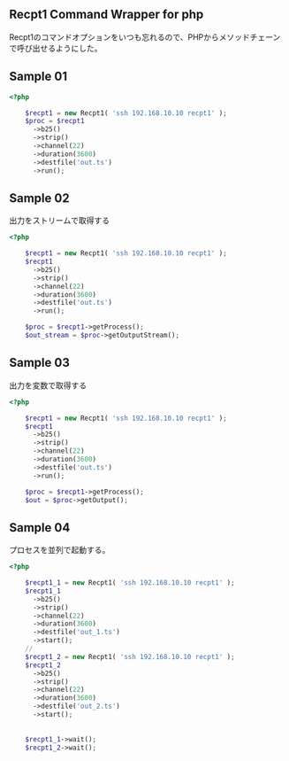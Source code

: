 ## Recpt1 Command Wrapper for php

Recpt1のコマンドオプションをいつも忘れるので、PHPからメソッドチェーンで呼び出せるようにした。

## Sample 01
```php
<?php

    $recpt1 = new Recpt1( 'ssh 192.168.10.10 recpt1' );
    $proc = $recpt1
      ->b25()
      ->strip()
      ->channel(22)
      ->duration(3600)
      ->destfile('out.ts')
      ->run();

```

## Sample 02
出力をストリームで取得する
```php
<?php

    $recpt1 = new Recpt1( 'ssh 192.168.10.10 recpt1' );
    $recpt1
      ->b25()
      ->strip()
      ->channel(22)
      ->duration(3600)
      ->destfile('out.ts')
      ->run();

    $proc = $recpt1->getProcess();
    $out_stream = $proc->getOutputStream();
```

## Sample 03
出力を変数で取得する
```php
<?php

    $recpt1 = new Recpt1( 'ssh 192.168.10.10 recpt1' );
    $recpt1
      ->b25()
      ->strip()
      ->channel(22)
      ->duration(3600)
      ->destfile('out.ts')
      ->run();

    $proc = $recpt1->getProcess();
    $out = $proc->getOutput();
```

## Sample 04 

プロセスを並列で起動する。

```php
<?php

    $recpt1_1 = new Recpt1( 'ssh 192.168.10.10 recpt1' );
    $recpt1_1
      ->b25()
      ->strip()
      ->channel(22)
      ->duration(3600)
      ->destfile('out_1.ts')
      ->start();
    //
    $recpt1_2 = new Recpt1( 'ssh 192.168.10.10 recpt1' );
    $recpt1_2
      ->b25()
      ->strip()
      ->channel(22)
      ->duration(3600)
      ->destfile('out_2.ts')
      ->start();
      
      
    $recpt1_1->wait();
    $recpt1_2->wait();

```








